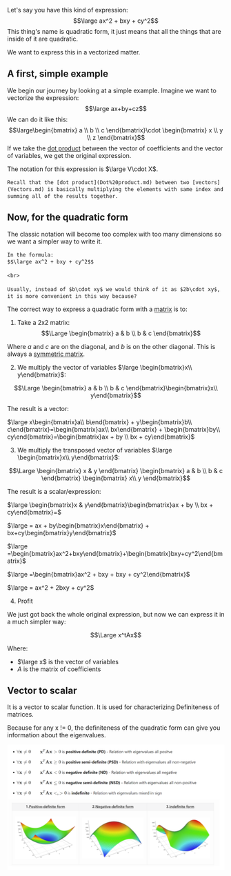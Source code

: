 Let's say you have this kind of expression:
$$\large ax^2 + bxy + cy^2$$
This thing's name is quadratic form, it just means that all the things that are inside of it are quadratic.

We want to express this in a vectorized matter.


## A first, simple example

We begin our journey by looking at a simple example.
Imagine we want to vectorize the expression:
$$\large ax+by+cz$$
We can do it like this:
$$\large\begin{bmatrix}
a \\ b \\ c
\end{bmatrix}\cdot
\begin{bmatrix}
x \\ y \\ z
\end{bmatrix}$$
If we take the [dot product](Dot%20product.md) between the vector of coefficients and the vector of variables, we get the original expression.

The notation for this expression is $\large V\cdot X$.


```ad-hint
Recall that the [dot product](Dot%20product.md) between two [vectors](Vectors.md) is basically multiplying the elements with same index and summing all of the results together.
```


## Now, for the quadratic form

The classic notation will become too complex with too many dimensions so we want a simpler way to write it.

```ad-info
In the formula:
$$\large ax^2 + bxy + cy^2$$

<br>

Usually, instead of $b\cdot xy$ we would think of it as $2b\cdot xy$, it is more convenient in this way because?
```

The correct way to express a quadratic form with a [matrix](Matrix.md) is to:
1. Take a 2x2 matrix:
$$\Large \begin{bmatrix}
a & b \\
b & c
\end{bmatrix}$$

Where $a$ and $c$ are on the diagonal, and $b$ is on the other diagonal.
This is always a [symmetric matrix](Symmetric%20matrix.md).

2. We multiply the vector of variables $\large \begin{bmatrix}x\\ y\end{bmatrix}$:

$$\Large \begin{bmatrix}
a & b \\
b & c
\end{bmatrix}\begin{bmatrix}x\\ y\end{bmatrix}$$

The result is a vector:

$\large x\begin{bmatrix}a\\ b\end{bmatrix} + y\begin{bmatrix}b\\ c\end{bmatrix}=\begin{bmatrix}ax\\ bx\end{bmatrix} + \begin{bmatrix}by\\ cy\end{bmatrix}=\begin{bmatrix}ax + by \\ bx + cy\end{bmatrix}$


3. We multiply the transposed vector of variables $\large \begin{bmatrix}x\\ y\end{bmatrix}$:

$$\Large 
\begin{bmatrix}
x & y
\end{bmatrix}
\begin{bmatrix}
a & b \\
b & c
\end{bmatrix}
\begin{bmatrix} 
x\\ y
\end{bmatrix}$$

The result is a scalar/expression:

$\large \begin{bmatrix}x & y\end{bmatrix}\begin{bmatrix}ax + by \\ bx + cy\end{bmatrix}=$

$\large = ax + by\begin{bmatrix}x\end{bmatrix} + bx+cy\begin{bmatrix}y\end{bmatrix}$

$\large =\begin{bmatrix}ax^2+bxy\end{bmatrix}+\begin{bmatrix}bxy+cy^2\end{bmatrix}$

$\large =\begin{bmatrix}ax^2 + bxy + bxy + cy^2\end{bmatrix}$

$\large = ax^2 + 2bxy + cy^2$


4. Profit

We just got back the whole original expression, but now we can express it in a much simpler way:

$$\Large x^tAx$$

Where:
- $\large x$ is the vector of variables
- $A$ is the matrix of coefficients


## Vector to scalar

It is a vector to scalar function.
It is used for characterizing Definiteness of matrices.

Because for any x != 0, the definiteness of the quadratic form can give you information about the eigenvalues.

![](../z_images/Pasted%20image%2020230321143357.png)

